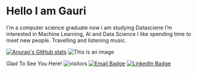 # Hello I am Gauri
I'm a computer science graduate now i am studying Datasciene
I’m interested in Machine Learning, AI and Data Science
I like spending time to meet new people. 
Travelling and listening music.


[![Anurag's GitHub stats](https://github-readme-stats.vercel.app/api?username=Gauri2121)](https://github.com/Gauri2121/github-readme-stats)
![This is an image](https://myoctocat.com/assets/images/base-octocat.svg)

Glad To See You Here!  ![visitors](https://visitor-badge.glitch.me/badge?page_id=${Gauri2121}.${githubname/githubname.id})
               [![Email Badge](https://img.shields.io/badge/Email-Profile-informational?style=flat&logo=email&logoColor=white&color=ff9933)](mailto:akshirsagar476@gmail.com)
                  [![LinkedIn Badge](https://img.shields.io/badge/LinkedIn-Profile-informational?style=flat&logo=linkedin&logoColor=white&color=0000e6)](https://www.linkedin.com/in/gauri-kshirsagar-05a027220/)
